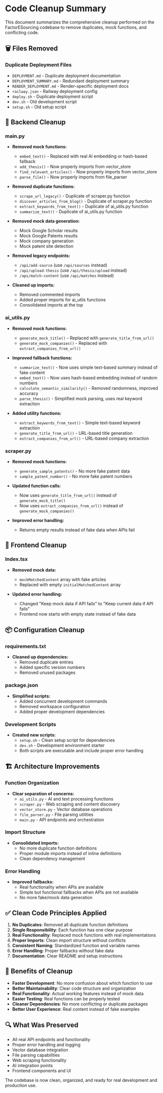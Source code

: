 # Code Cleanup Summary

This document summarizes the comprehensive cleanup performed on the FactorESourcing codebase to remove duplicates, mock functions, and conflicting code.

## 🗑️ Files Removed

### Duplicate Deployment Files
- `DEPLOYMENT.md` - Duplicate deployment documentation
- `DEPLOYMENT_SUMMARY.md` - Redundant deployment summary
- `RENDER_DEPLOYMENT.md` - Render-specific deployment docs
- `railway.json` - Railway deployment config
- `deploy.sh` - Duplicate deployment script
- `dev.sh` - Old development script
- `setup.sh` - Old setup script

## 🔧 Backend Cleanup

### main.py
- **Removed mock functions:**
  - `embed_text()` - Replaced with real AI embedding or hash-based fallback
  - `add_thesis()` - Now properly imports from vector_store
  - `find_relevant_articles()` - Now properly imports from vector_store
  - `parse_file()` - Now properly imports from file_parser

- **Removed duplicate functions:**
  - `scrape_url_legacy()` - Duplicate of scraper.py function
  - `discover_articles_from_blog()` - Duplicate of scraper.py function
  - `extract_keywords_from_text()` - Duplicate of ai_utils.py function
  - `summarize_text()` - Duplicate of ai_utils.py function

- **Removed mock data generation:**
  - Mock Google Scholar results
  - Mock Google Patents results
  - Mock company generation
  - Mock patent site detection

- **Removed legacy endpoints:**
  - `/api/add-source` (use `/api/sources` instead)
  - `/api/upload-thesis` (use `/api/thesis/upload` instead)
  - `/api/match-content` (use `/api/matches` instead)

- **Cleaned up imports:**
  - Removed commented imports
  - Added proper imports for ai_utils functions
  - Consolidated imports at the top

### ai_utils.py
- **Removed mock functions:**
  - `generate_mock_title()` - Replaced with `generate_title_from_url()`
  - `generate_mock_companies()` - Replaced with `extract_companies_from_url()`

- **Improved fallback functions:**
  - `summarize_text()` - Now uses simple text-based summary instead of fake content
  - `embed_text()` - Now uses hash-based embedding instead of random numbers
  - `calculate_semantic_similarity()` - Removed randomness, improved accuracy
  - `parse_thesis()` - Simplified mock parsing, uses real keyword extraction

- **Added utility functions:**
  - `extract_keywords_from_text()` - Simple text-based keyword extraction
  - `generate_title_from_url()` - URL-based title generation
  - `extract_companies_from_url()` - URL-based company extraction

### scraper.py
- **Removed mock functions:**
  - `generate_sample_patents()` - No more fake patent data
  - `sample_patent_number()` - No more fake patent numbers

- **Updated function calls:**
  - Now uses `generate_title_from_url()` instead of `generate_mock_title()`
  - Now uses `extract_companies_from_url()` instead of `generate_mock_companies()`

- **Improved error handling:**
  - Returns empty results instead of fake data when APIs fail

## 🎨 Frontend Cleanup

### Index.tsx
- **Removed mock data:**
  - `mockMatchedContent` array with fake articles
  - Replaced with empty `initialMatchedContent` array

- **Updated error handling:**
  - Changed "Keep mock data if API fails" to "Keep current data if API fails"
  - Frontend now starts with empty state instead of fake data

## 📦 Configuration Cleanup

### requirements.txt
- **Cleaned up dependencies:**
  - Removed duplicate entries
  - Added specific version numbers
  - Removed unused packages

### package.json
- **Simplified scripts:**
  - Added concurrent development commands
  - Removed workspace configuration
  - Added proper development dependencies

### Development Scripts
- **Created new scripts:**
  - `setup.sh` - Clean setup script for dependencies
  - `dev.sh` - Development environment starter
  - Both scripts are executable and include proper error handling

## 🏗️ Architecture Improvements

### Function Organization
- **Clear separation of concerns:**
  - `ai_utils.py` - AI and text processing functions
  - `scraper.py` - Web scraping and content discovery
  - `vector_store.py` - Vector database operations
  - `file_parser.py` - File parsing utilities
  - `main.py` - API endpoints and orchestration

### Import Structure
- **Consolidated imports:**
  - No more duplicate function definitions
  - Proper module imports instead of inline definitions
  - Clean dependency management

### Error Handling
- **Improved fallbacks:**
  - Real functionality when APIs are available
  - Simple but functional fallbacks when APIs are not available
  - No more fake/mock data generation

## ✅ Clean Code Principles Applied

1. **No Duplicates**: Removed all duplicate function definitions
2. **Single Responsibility**: Each function has one clear purpose
3. **Real Functionality**: Replaced mock functions with real implementations
4. **Proper Imports**: Clean import structure without conflicts
5. **Consistent Naming**: Standardized function and variable names
6. **Error Handling**: Proper fallbacks without fake data
7. **Documentation**: Clear README and setup instructions

## 🚀 Benefits of Cleanup

- **Faster Development**: No more confusion about which function to use
- **Better Maintainability**: Clear code structure and organization
- **Real Functionality**: Actual working features instead of mock data
- **Easier Testing**: Real functions can be properly tested
- **Cleaner Dependencies**: No more conflicting or duplicate packages
- **Better User Experience**: Real content instead of fake examples

## 🔍 What Was Preserved

- All real API endpoints and functionality
- Proper error handling and logging
- Vector database integration
- File parsing capabilities
- Web scraping functionality
- AI integration points
- Frontend components and UI

The codebase is now clean, organized, and ready for real development and production use.
